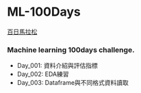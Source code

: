 # ML-100Days
[百日馬拉松](https://ai100.cupoy.com)
### Machine learning 100days challenge.
  - Day_001: 資料介紹與評估指標
  - Day_002: EDA練習
  - Day_003: Dataframe與不同格式資料讀取

